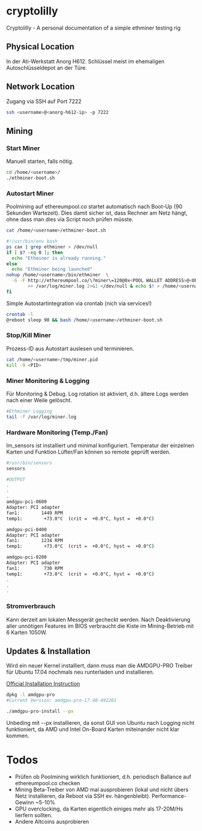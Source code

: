 # cryptolilly
Cryptolilly - A personal documentation of a simple ethminer testing rig

## Physical Location
In der Ati-Werkstatt Anorg H612. Schlüssel meist im ehemaligen Autoschlüsseldepot an der Türe.

## Network Location
Zugang via SSH auf Port 7222

```bash
ssh <username>@<anorg-h612-ip> -p 7222
```

## Mining

### Start Miner
Manuell starten, falls nötig.

```bash
cd /home/<username>/
./ethminer-boot.sh
```

### Autostart Miner
Poolmining auf ethereumpool.co startet automatisch nach Boot-Up (90 Sekunden Wartezeit). Dies damit sicher ist, dass Rechner am Netz hängt, ohne dass man dies via Script noch prüfen müsste.

```bash
cat /home/<username>/ethminer-boot.sh
```

```bash
#!/usr/bin/env bash
ps cax | grep ethminer > /dev/null
if [ $? -eq 0 ]; then
  echo "Ethminer is already running."
else
  echo "Ethminer being launched"
nohup /home/<username>/bin/ethminer  \
  -G -F http://ethereumpool.co/\?miner\=120@0x<POOL WALLET ADDRESS>@<OPTIONAL RIGNAME> \
        >> /var/log/miner.log 2>&1 </dev/null & echo $! > /home/<username>/tmp/miner.pid & sleep 10
fi
```


Simple Autostartintegration via crontab (nich via services!)
```bash
crontab -l
@reboot sleep 90 && bash /home/<username>/ethminer-boot.sh
```

### Stop/Kill Miner
Prozess-ID aus Autostart auslesen und terminieren.

```bash
cat /home/<username>/tmp/miner.pid
kill -9 <PID>
```

### Miner Monitoring & Logging
Für Monitoring & Debug. Log rotation ist aktiviert, d.h. ältere Logs werden nach einer Weile gelöscht.

```bash
#Ethminer Logging
tail -f /var/log/miner.log
```

### Hardware Monitoring (Temp./Fan)
lm_sensors ist installiert und minimal konfiguriert.
Temperatur der einzelnen Karten und Funktion Lüfter/Fan können so remote geprüft werden.

```bash
#/usr/bin/sensors
sensors

#OUTPUT
.
.
.
amdgpu-pci-0600
Adapter: PCI adapter
fan1:        1449 RPM
temp1:        +73.0°C  (crit =  +0.0°C, hyst =  +0.0°C)

amdgpu-pci-0400
Adapter: PCI adapter
fan1:        1234 RPM
temp1:        +73.0°C  (crit =  +0.0°C, hyst =  +0.0°C)

amdgpu-pci-0200
Adapter: PCI adapter
fan1:         730 RPM
temp1:        +73.0°C  (crit =  +0.0°C, hyst =  +0.0°C)
.
.
.
```

### Stromverbrauch
Kann derzeit am lokalen Messgerät gecheckt werden. Nach Deaktivierung aller unnötigen Features im BIOS verbraucht die Kiste im Mining-Betrieb mit 6 Karten 1050W.

## Updates & Installation
Wird ein neuer Kernel installiert, dann muss man die AMDGPU-PRO Treiber für Ubuntu 17.04 nochmals neu runterladen und installieren.

[Official Installation Instruction](http://support.amd.com/en-us/kb-articles/Pages/AMDGPU-PRO-Install.aspx)

```bash
dpkg -l amdgpu-pro
#Current Version: amdgpu-pro-17.40-492261

./amdgpu-pro-install --px
```

Unbeding mit --px installieren, da sonst GUI von Ubuntu nach Logging nicht funktioniert, da AMD und Intel On-Board Karten miteinander nicht klar kommen.


# Todos
* Prüfen ob Poolmining wirklich funktioniert, d.h. periodisch Ballance auf ethereumpool.co checken
* Mining Beta-Treiber von AMD mal ausprobieren (lokal und nicht übers Netz installieren, da Reboot via SSH ev. hängenbleibt). Performance-Gewinn ~5-10%
* GPU overclocking, da Karten eigentlich einiges mehr als 17-20M/Hs lierfern sollten.
* Andere Altcoins ausprobieren
